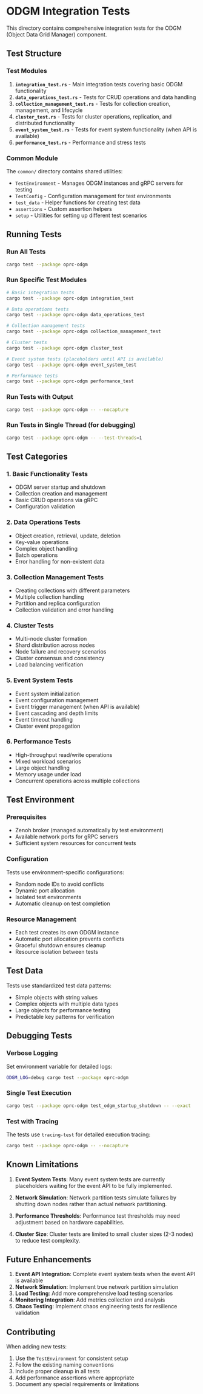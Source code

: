 # ODGM Integration Tests

This directory contains comprehensive integration tests for the ODGM (Object Data Grid Manager) component.

## Test Structure

### Test Modules

1. **`integration_test.rs`** - Main integration tests covering basic ODGM functionality
2. **`data_operations_test.rs`** - Tests for CRUD operations and data handling
3. **`collection_management_test.rs`** - Tests for collection creation, management, and lifecycle
4. **`cluster_test.rs`** - Tests for cluster operations, replication, and distributed functionality
5. **`event_system_test.rs`** - Tests for event system functionality (when API is available)
6. **`performance_test.rs`** - Performance and stress tests

### Common Module

The `common/` directory contains shared utilities:
- `TestEnvironment` - Manages ODGM instances and gRPC servers for testing
- `TestConfig` - Configuration management for test environments
- `test_data` - Helper functions for creating test data
- `assertions` - Custom assertion helpers
- `setup` - Utilities for setting up different test scenarios

## Running Tests

### Run All Tests
```bash
cargo test --package oprc-odgm
```

### Run Specific Test Modules
```bash
# Basic integration tests
cargo test --package oprc-odgm integration_test

# Data operations tests
cargo test --package oprc-odgm data_operations_test

# Collection management tests
cargo test --package oprc-odgm collection_management_test

# Cluster tests
cargo test --package oprc-odgm cluster_test

# Event system tests (placeholders until API is available)
cargo test --package oprc-odgm event_system_test

# Performance tests
cargo test --package oprc-odgm performance_test
```

### Run Tests with Output
```bash
cargo test --package oprc-odgm -- --nocapture
```

### Run Tests in Single Thread (for debugging)
```bash
cargo test --package oprc-odgm -- --test-threads=1
```

## Test Categories

### 1. Basic Functionality Tests
- ODGM server startup and shutdown
- Collection creation and management
- Basic CRUD operations via gRPC
- Configuration validation

### 2. Data Operations Tests
- Object creation, retrieval, update, deletion
- Key-value operations
- Complex object handling
- Batch operations
- Error handling for non-existent data

### 3. Collection Management Tests
- Creating collections with different parameters
- Multiple collection handling
- Partition and replica configuration
- Collection validation and error handling

### 4. Cluster Tests
- Multi-node cluster formation
- Shard distribution across nodes
- Node failure and recovery scenarios
- Cluster consensus and consistency
- Load balancing verification

### 5. Event System Tests
- Event system initialization
- Event configuration management
- Event trigger management (when API is available)
- Event cascading and depth limits
- Event timeout handling
- Cluster event propagation

### 6. Performance Tests
- High-throughput read/write operations
- Mixed workload scenarios
- Large object handling
- Memory usage under load
- Concurrent operations across multiple collections

## Test Environment

### Prerequisites
- Zenoh broker (managed automatically by test environment)
- Available network ports for gRPC servers
- Sufficient system resources for concurrent tests

### Configuration
Tests use environment-specific configurations:
- Random node IDs to avoid conflicts
- Dynamic port allocation
- Isolated test environments
- Automatic cleanup on test completion

### Resource Management
- Each test creates its own ODGM instance
- Automatic port allocation prevents conflicts
- Graceful shutdown ensures cleanup
- Resource isolation between tests

## Test Data

Tests use standardized test data patterns:
- Simple objects with string values
- Complex objects with multiple data types
- Large objects for performance testing
- Predictable key patterns for verification

## Debugging Tests

### Verbose Logging
Set environment variable for detailed logs:
```bash
ODGM_LOG=debug cargo test --package oprc-odgm
```

### Single Test Execution
```bash
cargo test --package oprc-odgm test_odgm_startup_shutdown -- --exact
```

### Test with Tracing
The tests use `tracing-test` for detailed execution tracing:
```bash
cargo test --package oprc-odgm -- --nocapture
```

## Known Limitations

1. **Event System Tests**: Many event system tests are currently placeholders waiting for the event API to be fully implemented.

2. **Network Simulation**: Network partition tests simulate failures by shutting down nodes rather than actual network partitioning.

3. **Performance Thresholds**: Performance test thresholds may need adjustment based on hardware capabilities.

4. **Cluster Size**: Cluster tests are limited to small cluster sizes (2-3 nodes) to reduce test complexity.

## Future Enhancements

1. **Event API Integration**: Complete event system tests when the event API is available
2. **Network Simulation**: Implement true network partition simulation
3. **Load Testing**: Add more comprehensive load testing scenarios
4. **Monitoring Integration**: Add metrics collection and analysis
5. **Chaos Testing**: Implement chaos engineering tests for resilience validation

## Contributing

When adding new tests:
1. Use the `TestEnvironment` for consistent setup
2. Follow the existing naming conventions
3. Include proper cleanup in all tests
4. Add performance assertions where appropriate
5. Document any special requirements or limitations
